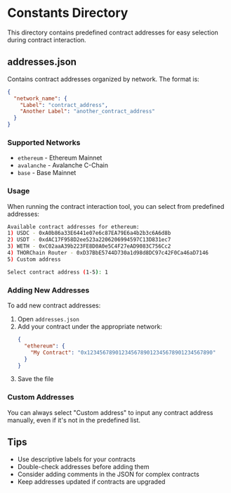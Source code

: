 # Constants Directory

This directory contains predefined contract addresses for easy selection during contract interaction.

## addresses.json

Contains contract addresses organized by network. The format is:

```json
{
  "network_name": {
    "Label": "contract_address",
    "Another Label": "another_contract_address"
  }
}
```

### Supported Networks

- `ethereum` - Ethereum Mainnet
- `avalanche` - Avalanche C-Chain
- `base` - Base Mainnet

### Usage

When running the contract interaction tool, you can select from predefined addresses:

```bash
Available contract addresses for ethereum:
1) USDC - 0xA0b86a33E6441e07e6c87EA79E6a4b2b3c6A6d8b
2) USDT - 0xdAC17F958D2ee523a2206206994597C13D831ec7
3) WETH - 0xC02aaA39b223FE8D0A0e5C4F27eAD9083C756Cc2
4) THORChain Router - 0xD37BbE5744D730a1d98d8DC97c42F0Ca46aD7146
5) Custom address

Select contract address (1-5): 1
```

### Adding New Addresses

To add new contract addresses:

1. Open `addresses.json`
2. Add your contract under the appropriate network:
   ```json
   {
     "ethereum": {
       "My Contract": "0x1234567890123456789012345678901234567890"
     }
   }
   ```
3. Save the file

### Custom Addresses

You can always select "Custom address" to input any contract address manually, even if it's not in the predefined list.

## Tips

- Use descriptive labels for your contracts
- Double-check addresses before adding them
- Consider adding comments in the JSON for complex contracts
- Keep addresses updated if contracts are upgraded
